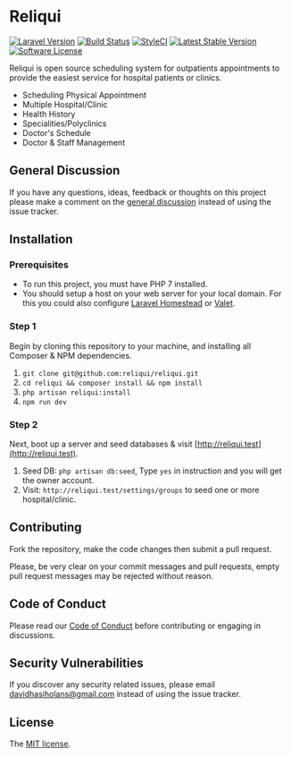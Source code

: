 # Reliqui

[![Laravel Version](https://shield.with.social/cc/github/reliqui/reliqui/master.svg?style=flat-square)](https://packagist.org/packages/laravel/framework)
[![Build Status](https://travis-ci.org/reliqui/reliqui.svg?branch=master)](https://travis-ci.org/reliqui/reliqui)
[![StyleCI](https://styleci.io/repos/110965973/shield?branch=master)](https://styleci.io/repos/110965973)
[![Latest Stable Version](https://img.shields.io/github/release/reliqui/reliqui.svg?style=flat-square)](https://github.com/reliqui/reliqui/releases)
[![Software License](https://img.shields.io/badge/license-MIT-brightgreen.svg?style=flat-square)](LICENSE)

 
Reliqui is open source scheduling system for outpatients appointments to provide the easiest service for hospital patients or clinics.

* Scheduling Physical Appointment
* Multiple Hospital/Clinic
* Health History
* Specialities/Polyclinics
* Doctor's Schedule
* Doctor & Staff Management

## General Discussion

If you have any questions, ideas, feedback or thoughts on this project please make a comment on the [general discussion](https://github.com/orgs/reliqui/teams/hooray-team) instead of using the issue tracker.

## Installation

### Prerequisites

* To run this project, you must have PHP 7 installed.
* You should setup a host on your web server for your local domain. For this you could also configure [Laravel Homestead](https://laravel.com/docs/5.6/homestead) or [Valet](https://laravel.com/docs/5.6/valet).

### Step 1

Begin by cloning this repository to your machine, and installing all Composer & NPM dependencies.

1. `git clone git@github.com:reliqui/reliqui.git`
2. `cd reliqui && composer install && npm install`
3. `php artisan reliqui:install`
4. `npm run dev`

### Step 2

Next, boot up a server and seed databases & visit [http://reliqui.test](http://reliqui.test).

1. Seed DB: `php artisan db:seed`, Type `yes` in instruction and you will get the owner account.
2. Visit: `http://reliqui.test/settings/groups` to seed one or more hospital/clinic.

## Contributing

Fork the repository, make the code changes then submit a pull request.

Please, be very clear on your commit messages and pull requests, empty pull request messages may be rejected without reason.

## Code of Conduct

Please read our [Code of Conduct](code_of_conduct.md) before contributing or engaging in discussions.

## Security Vulnerabilities

If you discover any security related issues, please email davidhasiholans@gmail.com instead of using the issue tracker.

## License

The [MIT license](LICENSE).
